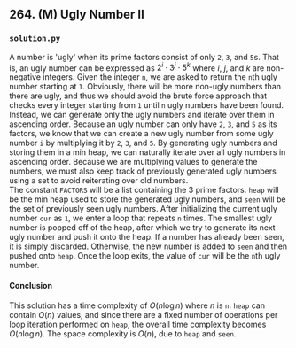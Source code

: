 ## 264. (M) Ugly Number II

### `solution.py`
A number is 'ugly' when its prime factors consist of only `2`, `3`, and `5`s. That is, an ugly number can be expressed as $2^i\cdot 3^j\cdot 5^k$ where $i$, $j$, and $k$ are non-negative integers. Given the integer `n`, we are asked to return the `n`th ugly number starting at `1`. Obviously, there will be more non-ugly numbers than there are ugly, and thus we should avoid the brute force approach that checks every integer starting from `1` until `n` ugly numbers have been found. Instead, we can generate only the ugly numbers and iterate over them in ascending order. Because an ugly number can only have `2`, `3`, and `5` as its factors, we know that we can create a new ugly number from some ugly number `i` by multiplying it by `2`, `3`, and `5`. By generating ugly numbers and storing them in a min heap, we can naturally iterate over all ugly numbers in ascending order. Because we are multiplying values to generate the numbers, we must also keep track of previously generated ugly numbers using a set to avoid reiterating over old numbers.  
The constant `FACTORS` will be a list containing the 3 prime factors. `heap` will be the min heap used to store the generated ugly numbers, and `seen` will be the set of previously seen ugly numbers. After initializing the current ugly number `cur` as `1`, we enter a loop that repeats `n` times. The smallest ugly number is popped off of the heap, after which we try to generate its next ugly number and push it onto the heap. If a number has already been seen, it is simply discarded. Otherwise, the new number is added to `seen` and then pushed onto `heap`. Once the loop exits, the value of `cur` will be the `n`th ugly number.  

#### Conclusion
This solution has a time complexity of $O(n\log n)$ where $n$ is `n`. `heap` can contain $O(n)$ values, and since there are a fixed number of operations per loop iteration performed on `heap`, the overall time complexity becomes $O(n\log n)$. The space complexity is $O(n)$, due to `heap` and `seen`.  
  

